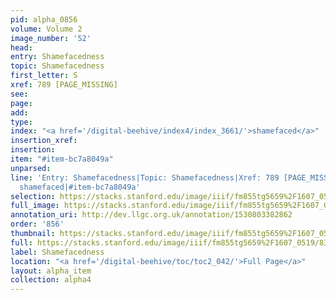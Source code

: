 ```yaml
---
pid: alpha_0856
volume: Volume 2
image_number: '52'
head: 
entry: Shamefacedness
topic: Shamefacedness
first_letter: S
xref: 789 [PAGE_MISSING]
see: 
page: 
add: 
type: 
index: "<a href='/digital-beehive/index4/index_3661/'>shamefaced</a>"
insertion_xref: 
insertion: 
item: "#item-bc7a8049a"
unparsed: 
line: 'Entry: Shamefacedness|Topic: Shamefacedness|Xref: 789 [PAGE_MISSING]|Index:
  shamefaced|#item-bc7a8049a'
selection: https://stacks.stanford.edu/image/iiif/fm855tg5659%2F1607_0519/834,1680,2956,437/full/0/default.jpg
full_image: https://stacks.stanford.edu/image/iiif/fm855tg5659%2F1607_0519/full/full/0/default.jpg
annotation_uri: http://dev.llgc.org.uk/annotation/1530803382862
order: '856'
thumbnail: https://stacks.stanford.edu/image/iiif/fm855tg5659%2F1607_0519/834,1680,600,180/250,/0/default.jpg
full: https://stacks.stanford.edu/image/iiif/fm855tg5659%2F1607_0519/834,1680,2956,437/full/0/default.jpg
label: Shamefacedness
location: "<a href='/digital-beehive/toc/toc2_042/'>Full Page</a>"
layout: alpha_item
collection: alpha4
---
```

